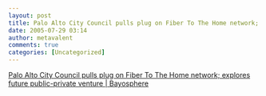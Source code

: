 ```yaml
---
layout: post
title: Palo Alto City Council pulls plug on Fiber To The Home network; explores future public-private venture | Bayosphere
date: 2005-07-29 03:14
author: metavalent
comments: true
categories: [Uncategorized]
---
```

<a href="http://bayosphere.com/node/865">Palo Alto City Council pulls plug on Fiber To The Home network; explores future public-private venture | Bayosphere</a>
